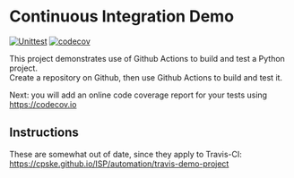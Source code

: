 Continuous Integration Demo
============================

[![Unittest](https://github.com/ThanadolU/demo-pyci/actions/workflows/test.yml/badge.svg)](https://github.com/ThanadolU/demo-pyci/actions/workflows/test.yml)
[![codecov](https://codecov.io/gh/ThanadolU/demo-pyci/branch/main/graph/badge.svg?token=JPVE7DBZX4)](https://codecov.io/gh/ThanadolU/demo-pyci)

This project demonstrates use of Github Actions to build and test a Python project.  
Create a repository on Github, then use Github Actions to build and test it.

Next: you will add an online code coverage report for your tests using <https://codecov.io>

## Instructions

These are somewhat out of date, since they apply to Travis-CI:
<https://cpske.github.io/ISP/automation/travis-demo-project>


